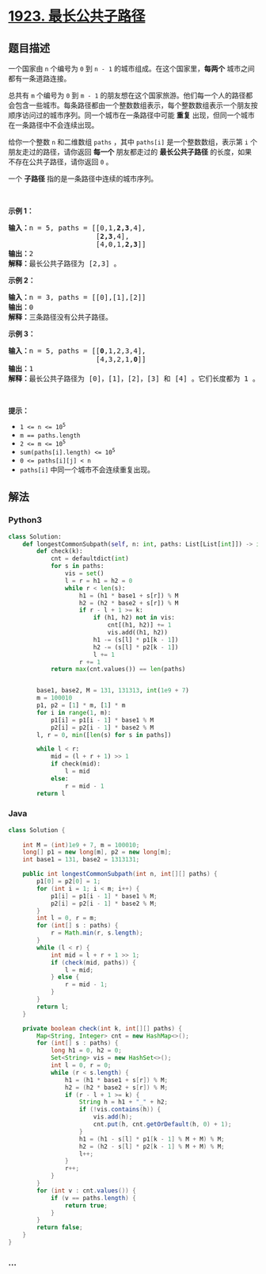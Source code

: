 # [1923. 最长公共子路径](https://leetcode-cn.com/problems/longest-common-subpath)



## 题目描述

<!-- 这里写题目描述 -->

<p>一个国家由 <code>n</code> 个编号为 <code>0</code> 到 <code>n - 1</code> 的城市组成。在这个国家里，<strong>每两个</strong> 城市之间都有一条道路连接。</p>

<p>总共有 <code>m</code> 个编号为 <code>0</code> 到 <code>m - 1</code> 的朋友想在这个国家旅游。他们每一个人的路径都会包含一些城市。每条路径都由一个整数数组表示，每个整数数组表示一个朋友按顺序访问过的城市序列。同一个城市在一条路径中可能 <strong>重复</strong> 出现，但同一个城市在一条路径中不会连续出现。</p>

<p>给你一个整数 <code>n</code> 和二维数组 <code>paths</code> ，其中 <code>paths[i]</code> 是一个整数数组，表示第 <code>i</code> 个朋友走过的路径，请你返回 <strong>每一个</strong> 朋友都走过的 <strong>最长公共子路径</strong> 的长度，如果不存在公共子路径，请你返回 <code>0</code> 。</p>

<p>一个 <strong>子路径</strong> 指的是一条路径中连续的城市序列。</p>

<p> </p>

<p><strong>示例 1：</strong></p>

<pre>
<b>输入：</b>n = 5, paths = [[0,1,<strong>2,3</strong>,4],
                     [<strong>2,3</strong>,4],
                     [4,0,1,<strong>2,3</strong>]]
<b>输出：</b>2
<b>解释：</b>最长公共子路径为 [2,3] 。
</pre>

<p><strong>示例 2：</strong></p>

<pre>
<b>输入：</b>n = 3, paths = [[0],[1],[2]]
<b>输出：</b>0
<b>解释：</b>三条路径没有公共子路径。
</pre>

<p><strong>示例 3：</strong></p>

<pre>
<b>输入：</b>n = 5, paths = [[<strong>0</strong>,1,2,3,4],
                     [4,3,2,1,<strong>0</strong>]]
<b>输出：</b>1
<b>解释：</b>最长公共子路径为 [0]，[1]，[2]，[3] 和 [4] 。它们长度都为 1 。</pre>

<p> </p>

<p><strong>提示：</strong></p>

<ul>
	<li><code>1 <= n <= 10<sup>5</sup></code></li>
	<li><code>m == paths.length</code></li>
	<li><code>2 <= m <= 10<sup>5</sup></code></li>
	<li><code>sum(paths[i].length) <= 10<sup>5</sup></code></li>
	<li><code>0 <= paths[i][j] < n</code></li>
	<li><code>paths[i]</code> 中同一个城市不会连续重复出现。</li>
</ul>


## 解法

<!-- 这里可写通用的实现逻辑 -->

<!-- tabs:start -->

### **Python3**

<!-- 这里可写当前语言的特殊实现逻辑 -->

```python
class Solution:
    def longestCommonSubpath(self, n: int, paths: List[List[int]]) -> int:
        def check(k):
            cnt = defaultdict(int)
            for s in paths:
                vis = set()
                l = r = h1 = h2 = 0
                while r < len(s):
                    h1 = (h1 * base1 + s[r]) % M
                    h2 = (h2 * base2 + s[r]) % M
                    if r - l + 1 >= k:
                        if (h1, h2) not in vis:
                            cnt[(h1, h2)] += 1
                            vis.add((h1, h2))
                        h1 -= (s[l] * p1[k - 1])
                        h2 -= (s[l] * p2[k - 1])
                        l += 1
                    r += 1
            return max(cnt.values()) == len(paths)


        base1, base2, M = 131, 131313, int(1e9 + 7)
        m = 100010
        p1, p2 = [1] * m, [1] * m
        for i in range(1, m):
            p1[i] = p1[i - 1] * base1 % M
            p2[i] = p2[i - 1] * base2 % M
        l, r = 0, min([len(s) for s in paths])

        while l < r:
            mid = (l + r + 1) >> 1
            if check(mid):
                l = mid
            else:
                r = mid - 1
        return l
```

### **Java**

<!-- 这里可写当前语言的特殊实现逻辑 -->

```java
class Solution {
    
    int M = (int)1e9 + 7, m = 100010;
    long[] p1 = new long[m], p2 = new long[m];
    int base1 = 131, base2 = 1313131;

    public int longestCommonSubpath(int n, int[][] paths) {
        p1[0] = p2[0] = 1;
        for (int i = 1; i < m; i++) {
            p1[i] = p1[i - 1] * base1 % M;
            p2[i] = p2[i - 1] * base2 % M;
        }
        int l = 0, r = m;
        for (int[] s : paths) {
            r = Math.min(r, s.length);
        }
        while (l < r) {
            int mid = l + r + 1 >> 1;
            if (check(mid, paths)) {
                l = mid;
            } else {
                r = mid - 1;
            }
        }
        return l;
    }

    private boolean check(int k, int[][] paths) {
        Map<String, Integer> cnt = new HashMap<>();
        for (int[] s : paths) {
            long h1 = 0, h2 = 0;
            Set<String> vis = new HashSet<>();
            int l = 0, r = 0;
            while (r < s.length) {
                h1 = (h1 * base1 + s[r]) % M;
                h2 = (h2 * base2 + s[r]) % M;
                if (r - l + 1 >= k) {
                    String h = h1 + "_" + h2;
                    if (!vis.contains(h)) {
                        vis.add(h);
                        cnt.put(h, cnt.getOrDefault(h, 0) + 1);
                    }
                    h1 = (h1 - s[l] * p1[k - 1] % M + M) % M;
                    h2 = (h2 - s[l] * p2[k - 1] % M + M) % M;
                    l++;
                }
                r++;
            }
        }
        for (int v : cnt.values()) {
            if (v == paths.length) {
                return true;
            }
        }
        return false;
    }
}
```

### **...**

```

```

<!-- tabs:end -->
